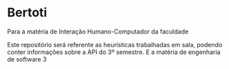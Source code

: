 # Bertoti
Para a matéria de Interação Humano-Computador da faculdade

Este repositório será referente as heurísticas trabalhadas em sala, podendo conter informações sobre a API do 3º semestre.
E a matéria de engenharia de software 3
